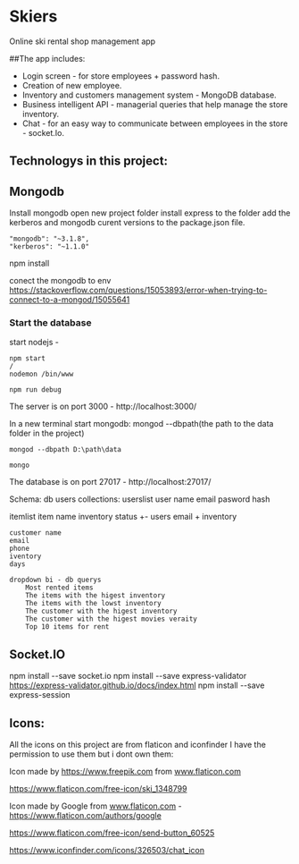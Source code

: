 # Skiers
Online ski rental shop management app

##The app includes:
* Login screen - for store employees + password hash. 
* Creation of new employee.
* Inventory and customers management system - MongoDB database.
* Business intelligent API - managerial queries that help manage the store inventory. 
* Chat - for an easy way to communicate between employees in the store - socket.Io.

## Technologys in this project: 

## Mongodb

Install mongodb
open new project folder
install express to the folder
add the kerberos and mongodb curent versions to the package.json file.
```
"mongodb": "~3.1.8",
"kerberos": "~1.1.0"
```

npm install 

conect the mongodb to env https://stackoverflow.com/questions/15053893/error-when-trying-to-connect-to-a-mongod/15055641

### Start the database

start nodejs - 
```
npm start
/
nodemon /bin/www 

npm run debug
```

The server is on port 3000 - 
http://localhost:3000/

In a new terminal
start mongodb: mongod --dbpath(the path to the data folder in the project)
```
mongod --dbpath D:\path\data

mongo
```


The database is on port 27017 - 
http://localhost:27017/


Schema:
db users
collections:
userslist
    user name
    email
    pasword hash


itemlist
    item name
    inventory status +-
    users email + inventory 
    
    customer name
    email
    phone
    iventory
    days

    dropdown bi - db querys
        Most rented items
        The items with the higest inventory
        The items with the lowst inventory
        The customer with the higest inventory
        The customer with the higest movies veraity 
        Top 10 items for rent
        
        
## Socket.IO 

npm install --save socket.io 
npm install --save express-validator
  https://express-validator.github.io/docs/index.html
npm install --save express-session


## Icons: 

All the icons on this project are from flaticon and iconfinder I have the permission to use them but i dont own them:

Icon made by https://www.freepik.com from www.flaticon.com 

https://www.flaticon.com/free-icon/ski_1348799

Icon made by Google from www.flaticon.com - https://www.flaticon.com/authors/google

https://www.flaticon.com/free-icon/send-button_60525

https://www.iconfinder.com/icons/326503/chat_icon
